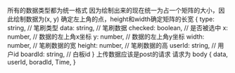 所有的数据类型都为统一格式
因为绘制出来的现在统一为占一个矩阵的大小，因此绘制数据为(x, y) 确定左上角的点，height和width确定矩阵的长宽
{
    type: string, // 笔刷类型
    data: string, // 笔刷数据
    checked: boolean, // 是否被选中
    x: number, // 数据的左上角x坐标
    y: number, // 数据的左上角y坐标
    width: number, // 笔刷数据的宽
    height: number, // 笔刷数据的高
    userId: string, // 用户id
    boardId: string, // 白板id
}
上传数据应该是post的请求
请求为
body {
    data,
    userId,
    boradId,
    Time,
}
